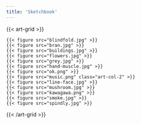 ```yaml
---
title: 'Sketchbook'
---
```


{{< art-grid >}}

    {{< figure src="blindfold.jpg" >}}
    {{< figure src="bran.jpg" >}}
    {{< figure src="buildings.jpg" >}}
    {{< figure src="flowers.jpg" >}}
    {{< figure src="grey.jpg" >}}
    {{< figure src="hand-muscle.jpg" >}}
    {{< figure src="ok.png" >}}
    {{< figure src="music.png" class="art-col-2" >}}
    {{< figure src="line-face.jpg" >}}
    {{< figure src="mushroom.jpg" >}}
    {{< figure src="kawagawa.png" >}}
    {{< figure src="smoke.jpg" >}}
    {{< figure src="spindly.jpg" >}}

{{< /art-grid >}}
